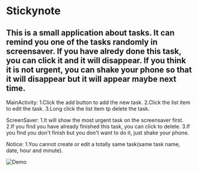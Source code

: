 # Stickynote

## This is a small application about tasks. It can remind you one of the tasks randomly in screensaver. If you have alredy done this task, you can click it and it will disappear. If you think it is not urgent, you can shake your phone so that it will disappear but it will appear maybe next time. 

MainActivity:
1.Click the add button to add the new task.
2.Click the list item to edit the task.
3.Long click the list item tp delete the task.

ScreenSaver:
1.It will show the most urgent task on the screensaver first.
2.If you find you have already finished this task, you can click to delete.
3.If you find you don't finish but you don't want to do it, just shake your phone.

Notice:
1.You cannot create or edit a totally same task(same task name, date, hour and minute).




![Demo](display/demo2.gif)